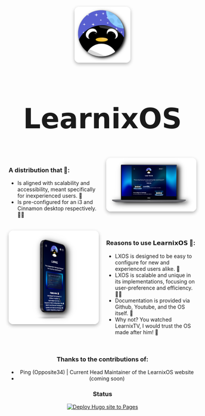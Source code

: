 <div align="center">
  <img src="https://raw.githubusercontent.com/LearnixOS/learnixos.github.io/refs/heads/main/assets/images/logo.png" align="center" alt="Preview" width="150" style="display: block; margin: 0; border-radius: 12px; box-shadow: 0 4px 10px rgba(0, 0, 0, 0.3);">
</div>

<div align="center">
  <h2 style="font-size: 74px;">
    <strong>
      <a href="https://learnixos.github.io/" style="text-decoration: none; color: inherit;">
        𝗟𝗲𝗮𝗿𝗻𝗶𝘅𝗢𝗦
      </a>
    </strong>
  </h2>
</div>

<div style="display: flex; justify-content: space-between; margin-top: 20px;">
  <div style="flex: 1; margin-right: 20px;">
    <h3>A distribution that 🐧:</h3>
    <ul>
      <li>Is aligned with scalability and accessibility, meant specifically for inexperienced users. 🍉</li>
      <li>Is pre-configured for an i3 and Cinnamon desktop respectively. 🧖‍♂️</li>
    </ul>
  </div>

  <div style="flex: 1;">
    <img src="assets/images/laptopframe.png" alt="Preview" width="100%" style="border-radius: 12px; box-shadow: 0 4px 10px rgba(0, 0, 0, 0.3);">
  </div>
</div>

<div style="display: flex; justify-content: space-between; margin-top: 20px;">
  <div style="flex: 1; margin-right: 20px;">
    <img src="assets/images/framephone.png" alt="Preview" width="100%" style="border-radius: 12px; box-shadow: 0 4px 10px rgba(0, 0, 0, 0.3);">
  </div>

  <div style="flex: 1;">
    <h3>Reasons to use 𝗟𝗲𝗮𝗿𝗻𝗶𝘅𝗢𝗦 🐧:</h3>
    <ul>
      <li>LXOS is designed to be easy to configure for new and experienced users alike. 🥝</li>
      <li>LXOS is scalable and unique in its implementations, focusing on user-preference and efficiency. 💆‍♂️</li>
      <li>Documentation is provided via Github, Youtube, and the OS itself. 🎴</li>
      <li>Why not? You watched LearnixTV, I would trust the OS made after him! 🐧</li>
    </ul>
  </div>
</div>

<div align="center" style="margin-top: 40px;">
  <h3>Thanks to the contributions of:</h3>
  <ul>
    <li>Ping (Opposite34) | Current Head Maintainer of the LearnixOS website</li>
    <li>(coming soon)</li>
  </ul>
</div>

<div align="center" style="margin-top: 20px;">
  <h3>Status</h3>
  <a href="https://github.com/LearnixOS/learnixos.github.io/actions/workflows/hugo.yml">
    <img src="https://github.com/LearnixOS/learnixos.github.io/actions/workflows/hugo.yml/badge.svg" alt="Deploy Hugo site to Pages">
  </a>
</div>
